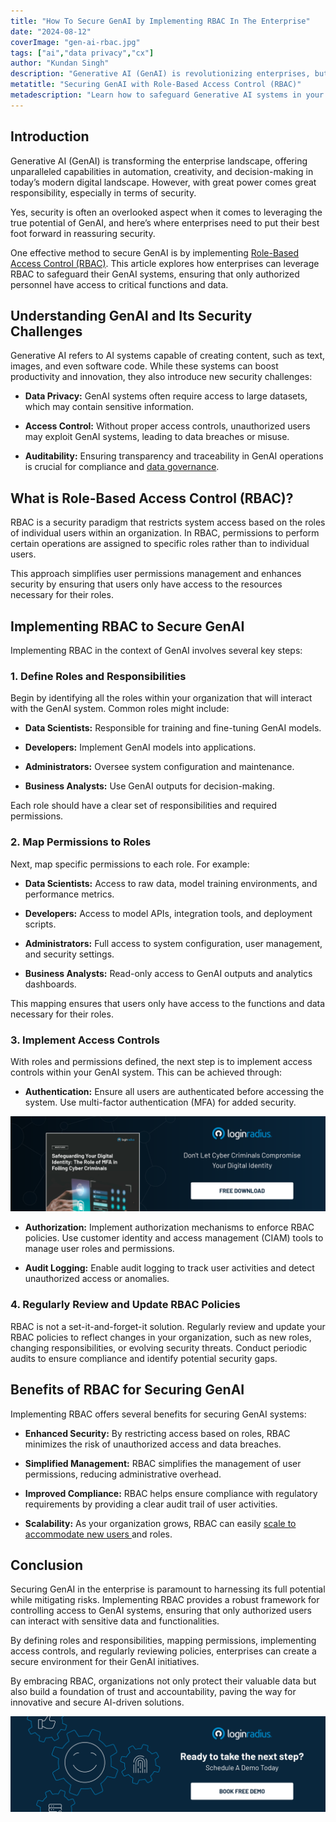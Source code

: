 ```yaml
---
title: "How To Secure GenAI by Implementing RBAC In The Enterprise"
date: "2024-08-12"
coverImage: "gen-ai-rbac.jpg"
tags: ["ai","data privacy","cx"]
author: "Kundan Singh"
description: "Generative AI (GenAI) is revolutionizing enterprises, but security challenges loom large. Implementing Role-Based Access Control (RBAC) offers a robust solution. This article explores how defining roles, mapping permissions, and enforcing access controls can protect your GenAI systems, ensuring secure and innovative AI-driven solutions."
metatitle: "Securing GenAI with Role-Based Access Control (RBAC)"
metadescription: "Learn how to safeguard Generative AI systems in your enterprise with RBAC. Learn best practices for defining roles, mapping permissions, & enhancing security."
---
```

## Introduction

Generative AI (GenAI) is transforming the enterprise landscape, offering unparalleled capabilities in automation, creativity, and decision-making in today’s modern digital landscape. However, with great power comes great responsibility, especially in terms of security. 

Yes, security is often an overlooked aspect when it comes to leveraging the true potential of GenAI, and here’s where enterprises need to put their best foot forward in reassuring security. 

One effective method to secure GenAI is by implementing [Role-Based Access Control (RBAC)](https://www.loginradius.com/role-management/). This article explores how enterprises can leverage RBAC to safeguard their GenAI systems, ensuring that only authorized personnel have access to critical functions and data.

## Understanding GenAI and Its Security Challenges

Generative AI refers to AI systems capable of creating content, such as text, images, and even software code. While these systems can boost productivity and innovation, they also introduce new security challenges:

* **Data Privacy:** GenAI systems often require access to large datasets, which may contain sensitive information.

* **Access Control:** Without proper access controls, unauthorized users may exploit GenAI systems, leading to data breaches or misuse.

* **Auditability:** Ensuring transparency and traceability in GenAI operations is crucial for compliance and [data governance](https://www.loginradius.com/data-governance/).

## What is Role-Based Access Control (RBAC)?

RBAC is a security paradigm that restricts system access based on the roles of individual users within an organization. In RBAC, permissions to perform certain operations are assigned to specific roles rather than to individual users. 

This approach simplifies user permissions management and enhances security by ensuring that users only have access to the resources necessary for their roles.

## Implementing RBAC to Secure GenAI

Implementing RBAC in the context of GenAI involves several key steps:

### 1. Define Roles and Responsibilities

Begin by identifying all the roles within your organization that will interact with the GenAI system. Common roles might include:

* **Data Scientists:** Responsible for training and fine-tuning GenAI models.

* **Developers:** Implement GenAI models into applications.

* **Administrators:** Oversee system configuration and maintenance.

* **Business Analysts:** Use GenAI outputs for decision-making.

Each role should have a clear set of responsibilities and required permissions.

### 2. Map Permissions to Roles

Next, map specific permissions to each role. For example:

* **Data Scientists:** Access to raw data, model training environments, and performance metrics.

* **Developers:** Access to model APIs, integration tools, and deployment scripts.

* **Administrators:** Full access to system configuration, user management, and security settings.

* **Business Analysts:** Read-only access to GenAI outputs and analytics dashboards.

This mapping ensures that users only have access to the functions and data necessary for their roles.

### 3. Implement Access Controls

With roles and permissions defined, the next step is to implement access controls within your GenAI system. This can be achieved through:

* **Authentication:** Ensure all users are authenticated before accessing the system. Use multi-factor authentication (MFA) for added security.

[![WP-dig-id](WP-dig-id.png)](https://www.loginradius.com/resource/whitepaper/mfa-digital-identity-security/)

* **Authorization:** Implement authorization mechanisms to enforce RBAC policies. Use customer identity and access management (CIAM) tools to manage user roles and permissions.

* **Audit Logging:** Enable audit logging to track user activities and detect unauthorized access or anomalies.

### 4. Regularly Review and Update RBAC Policies

RBAC is not a set-it-and-forget-it solution. Regularly review and update your RBAC policies to reflect changes in your organization, such as new roles, changing responsibilities, or evolving security threats. Conduct periodic audits to ensure compliance and identify potential security gaps.

## Benefits of RBAC for Securing GenAI

Implementing RBAC offers several benefits for securing GenAI systems:

* **Enhanced Security:** By restricting access based on roles, RBAC minimizes the risk of unauthorized access and data breaches.

* **Simplified Management:** RBAC simplifies the management of user permissions, reducing administrative overhead.

* **Improved Compliance:** RBAC helps ensure compliance with regulatory requirements by providing a clear audit trail of user activities.

* **Scalability:** As your organization grows, RBAC can easily [scale to accommodate new users ](https://www.loginradius.com/scalability/)and roles.

## Conclusion

Securing GenAI in the enterprise is paramount to harnessing its full potential while mitigating risks. Implementing RBAC provides a robust framework for controlling access to GenAI systems, ensuring that only authorized users can interact with sensitive data and functionalities. 

By defining roles and responsibilities, mapping permissions, implementing access controls, and regularly reviewing policies, enterprises can create a secure environment for their GenAI initiatives. 

By embracing RBAC, organizations not only protect their valuable data but also build a foundation of trust and accountability, paving the way for innovative and secure AI-driven solutions.

[![book-a-free-demo-loginradius](../../assets/book-a-demo-loginradius.png)](https://www.loginradius.com/contact-us?utm_source=blog&utm_medium=web&utm_campaign=securing-gen-ai-rbac-implementation)